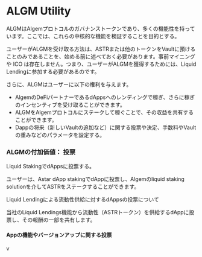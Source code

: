 # ALGM Utility

ALGMはAlgemプロトコルのガバナンストークンであり、多くの機能性を持っています。ここでは、これらの中核的な機能を検証することを目的とする。

ユーザーがALGMを受け取る方法は、ASTRまたは他のトークンをVaultに預けることのみであることを、始める前に述べておく必要があります。事前マイニングや ICO は存在しません。つまり、ユーザーがALGMを獲得するためには、Liquid Lendingに参加する必要があるのです。

さらに、ALGMはユーザーに以下の権利を与えます。

* AlgemのDeFiパートナーであるdAppsへのレンディングで稼ぎ、さらに稼ぎのインセンティブを受け取ることができます。
* ALGMをAlgemプロトコルにステークして稼ぐことで、その収益を共有することができます。
* Dappの将来（新しいVaultの追加など）に関する投票や決定、手数料やVaultの重みなどのパラメータを設定する。

### ALGMの付加価値： 投票

Liquid StakingでdAppsに投票する。

ユーザーは、Astar dApp stakingでdAppに投票し、Algemのliquid staking solutionを介してASTRをステークすることができます。

Liquid Lendingによる流動性供給に対するdAppsの投票について

当社のLiquid Lendings機能から流動性（ASTRトークン）を供給するdAppに投票し、その報酬の一部を共有します。

#### Appの機能やバージョンアップに関する投票&#x20;

v
